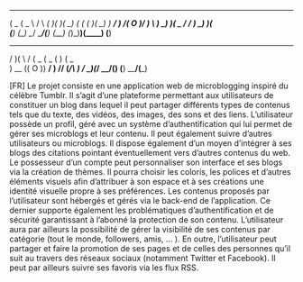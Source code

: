  ____  ____   __     __  ____  ____       __ _  ____  ____ 
(  _ \(  _ \ /  \  _(  )(  __)(_  _)     (  ( \(  __)(_  _)
 ) __/ )   /(  O )/ \) \ ) _)   )(     _ /    / ) _)   )(  
(__)  (__\_) \__/ \____/(____) (__)   (_)\_)__)(____) (__) 

 _  _   __  ____  ____  __    ____ 
/ )( \ /  \(  _ \(  _ \(  )  (  _ \
) __ ((  O )) __/ ) __// (_/\ )   /
\_)(_/ \__/(__)  (__)  \____/(__\_)

[FR]
Le projet consiste en une application web de microblogging inspiré du célèbre Tumblr. Il s’agit d’une plateforme permettant aux utilisateurs de constituer un blog dans lequel il peut partager différents types de contenus tels que du texte, des vidéos, des images, des sons et des liens.
L’utilisateur possède un profil, géré avec un système d’authentification qui lui permet de gérer ses microblogs et leur contenu. Il peut également suivre d’autres utilisateurs ou microblogs. Il dispose également d’un moyen d’intégrer à ses blogs des citations pointant éventuellement vers d’autres contenus du web.
Le possesseur d’un compte peut personnaliser son interface et ses blogs via la création de thèmes. Il pourra choisir les coloris, les polices et d’autres éléments visuels afin d’attribuer à son espace et à ses créations une identité visuelle propre à ses préférences.
Les contenus proposés par l’utilisateur sont hébergés et gérés via le back-end de l’application. Ce dernier supporte également les problématiques d’authentification et de sécurité garantissant à l’abonné la protection de son contenu. L’utilisateur aura par ailleurs la possibilité de gérer la visibilité de ses contenus par catégorie (tout le monde, followers, amis, … ).
En outre, l’utilisateur peut partager et faire la promotion de ses pages et de celles des personnes qu’il suit au travers des réseaux sociaux (notamment Twitter et Facebook). Il peut par ailleurs suivre ses favoris via les flux RSS.